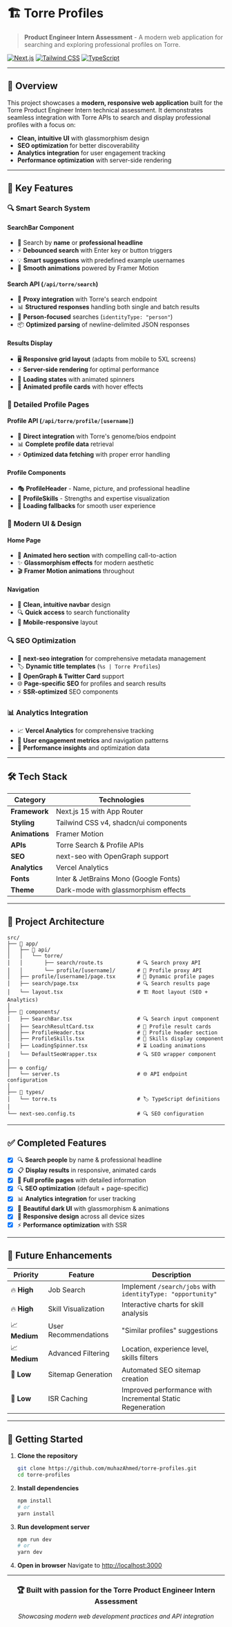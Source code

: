 # 🏗️ Torre Profiles

> **Product Engineer Intern Assessment** - A modern web application for searching and exploring professional profiles on Torre.

[![Next.js](https://img.shields.io/badge/Next.js-15-black?logo=next.js)](https://nextjs.org/)
[![Tailwind CSS](https://img.shields.io/badge/Tailwind-v4-38bdf8?logo=tailwindcss)](https://tailwindcss.com/)
[![TypeScript](https://img.shields.io/badge/TypeScript-5-blue?logo=typescript)](https://www.typescriptlang.org/)

---

## 🎯 Overview

This project showcases a **modern, responsive web application** built for the Torre Product Engineer Intern technical assessment. It demonstrates seamless integration with Torre APIs to search and display professional profiles with a focus on:

- **Clean, intuitive UI** with glassmorphism design
- **SEO optimization** for better discoverability
- **Analytics integration** for user engagement tracking
- **Performance optimization** with server-side rendering

---

## 🚀 Key Features

### 🔍 **Smart Search System**

#### **SearchBar Component**
- 🎯 Search by **name** or **professional headline**
- ⚡ **Debounced search** with Enter key or button triggers
- 💡 **Smart suggestions** with predefined example usernames
- 🎨 **Smooth animations** powered by Framer Motion

#### **Search API** (`/api/torre/search`)
- 🔄 **Proxy integration** with Torre's search endpoint
- 📊 **Structured responses** handling both single and batch results
- 🎯 **Person-focused** searches (`identityType: "person"`)
- 📦 **Optimized parsing** of newline-delimited JSON responses

#### **Results Display**
- 🖥️ **Responsive grid layout** (adapts from mobile to 5XL screens)
- ⚡ **Server-side rendering** for optimal performance
- 🔄 **Loading states** with animated spinners
- 🎨 **Animated profile cards** with hover effects

### 👤 **Detailed Profile Pages**

#### **Profile API** (`/api/torre/profile/[username]`)
- 🔗 **Direct integration** with Torre's genome/bios endpoint
- 📊 **Complete profile data** retrieval
- ⚡ **Optimized data fetching** with proper error handling

#### **Profile Components**
- 🎭 **ProfileHeader** - Name, picture, and professional headline
- 🔧 **ProfileSkills** - Strengths and expertise visualization
- 🔄 **Loading fallbacks** for smooth user experience

### 🎨 **Modern UI & Design**

#### **Home Page**
- 🌟 **Animated hero section** with compelling call-to-action
- ✨ **Glassmorphism effects** for modern aesthetic
- 🎬 **Framer Motion animations** throughout

#### **Navigation**
- 🧭 **Clean, intuitive navbar** design
- 🔍 **Quick access** to search functionality
- 📱 **Mobile-responsive** layout

### 🔍 **SEO Optimization**

- 📝 **next-seo integration** for comprehensive metadata management
- 🏷️ **Dynamic title templates** (`%s | Torre Profiles`)
- 📱 **OpenGraph & Twitter Card** support
- 🌐 **Page-specific SEO** for profiles and search results
- ⚡ **SSR-optimized** SEO components

### 📊 **Analytics Integration**

- 📈 **Vercel Analytics** for comprehensive tracking
- 👥 **User engagement metrics** and navigation patterns
- 🎯 **Performance insights** and optimization data

---

## 🛠️ Tech Stack

| Category | Technologies |
|----------|-------------|
| **Framework** | Next.js 15 with App Router |
| **Styling** | Tailwind CSS v4, shadcn/ui components |
| **Animations** | Framer Motion |
| **APIs** | Torre Search & Profile APIs |
| **SEO** | next-seo with OpenGraph support |
| **Analytics** | Vercel Analytics |
| **Fonts** | Inter & JetBrains Mono (Google Fonts) |
| **Theme** | Dark-mode with glassmorphism effects |

---

## 📁 Project Architecture

```
src/
├── 📱 app/
│   ├── 🔌 api/
│   │   └── torre/
│   │       ├── search/route.ts           # 🔍 Search proxy API
│   │       └── profile/[username]/       # 👤 Profile proxy API
│   ├── profile/[username]/page.tsx       # 📄 Dynamic profile pages
│   ├── search/page.tsx                   # 🔍 Search results page
│   └── layout.tsx                        # 🏗️ Root layout (SEO + Analytics)
│
├── 🧩 components/
│   ├── SearchBar.tsx                     # 🔍 Search input component
│   ├── SearchResultCard.tsx              # 🎴 Profile result cards
│   ├── ProfileHeader.tsx                 # 👤 Profile header section
│   ├── ProfileSkills.tsx                 # 🔧 Skills display component
│   ├── LoadingSpinner.tsx                # ⏳ Loading animations
│   └── DefaultSeoWrapper.tsx             # 🔍 SEO wrapper component
│
├── ⚙️ config/
│   └── server.ts                         # 🌐 API endpoint configuration
│
├── 📝 types/
│   └── torre.ts                          # 🏷️ TypeScript definitions
│
└── next-seo.config.ts                    # 🔍 SEO configuration
```

---

## ✅ Completed Features

- [x] 🔍 **Search people** by name & professional headline
- [x] 📋 **Display results** in responsive, animated cards
- [x] 👤 **Full profile pages** with detailed information
- [x] 🔍 **SEO optimization** (default + page-specific)
- [x] 📊 **Analytics integration** for user tracking
- [x] 🎨 **Beautiful dark UI** with glassmorphism & animations
- [x] 📱 **Responsive design** across all device sizes
- [x] ⚡ **Performance optimization** with SSR

---

## 🔮 Future Enhancements

| Priority | Feature | Description |
|----------|---------|-------------|
| 🔥 **High** | Job Search | Implement `/search/jobs` with `identityType: "opportunity"` |
| 🔥 **High** | Skill Visualization | Interactive charts for skill analysis |
| 📈 **Medium** | User Recommendations | "Similar profiles" suggestions |
| 📈 **Medium** | Advanced Filtering | Location, experience level, skills filters |
| 🔧 **Low** | Sitemap Generation | Automated SEO sitemap creation |
| 🔧 **Low** | ISR Caching | Improved performance with Incremental Static Regeneration |

---

## 🚦 Getting Started

1. **Clone the repository**
   ```bash
   git clone https://github.com/muhazAhmed/torre-profiles.git
   cd torre-profiles
   ```

2. **Install dependencies**
   ```bash
   npm install
   # or
   yarn install
   ```

3. **Run development server**
   ```bash
   npm run dev
   # or
   yarn dev
   ```

4. **Open in browser**
   Navigate to [http://localhost:3000](http://localhost:3000)

---

<div align="center">
  <h3>🏆 Built with passion for the Torre Product Engineer Intern Assessment</h3>
  <p><em>Showcasing modern web development practices and API integration</em></p>
</div>
